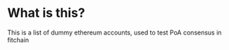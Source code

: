 # What is this?

This is a list of dummy ethereum accounts, used to test PoA consensus in fitchain 

